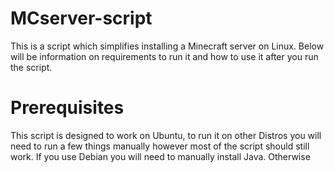 # MCserver-script
This is a script which simplifies installing a Minecraft server on Linux. Below will be information on requirements to run it and how to use it after you run the script.
# Prerequisites
This script is designed to work on Ubuntu, to run it on other Distros you will need to run a few things manually however most of the script should still work. If you use Debian you will need to manually install Java. Otherwise 
